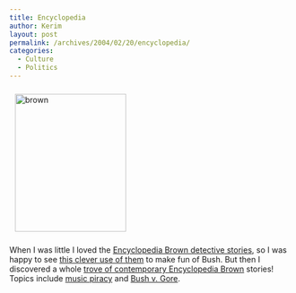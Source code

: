 ```yaml
---
title: Encyclopedia
author: Kerim
layout: post
permalink: /archives/2004/02/20/encyclopedia/
categories:
  - Culture
  - Politics
---
```

<a href="http://www.salon.com/comics/boll/2004/02/19/boll/index1.html" onclick="_gaq.push(['_trackEvent', 'outbound-article', 'http://www.salon.com/comics/boll/2004/02/19/boll/index1.html', '']);" ><img src="http://test.oxus.net/images/brown.png" height="246" width="198" hspace="10" vspace="10" alt="brown" /></a>

When I was little I loved the <a href="http://www.randomhouse.com/kids/books/series/brown.html" onclick="_gaq.push(['_trackEvent', 'outbound-article', 'http://www.randomhouse.com/kids/books/series/brown.html', 'Encyclopedia Brown detective stories']);" >Encyclopedia Brown detective stories</a>, so I was happy to see <a href="http://www.salon.com/comics/boll/2004/02/19/boll/index1.html" onclick="_gaq.push(['_trackEvent', 'outbound-article', 'http://www.salon.com/comics/boll/2004/02/19/boll/index1.html', 'this clever use of them']);" >this clever use of them</a> to make fun of Bush. But then I discovered a whole <a href="http://www.modernhumorist.com/mh/by/eb/" onclick="_gaq.push(['_trackEvent', 'outbound-article', 'http://www.modernhumorist.com/mh/by/eb/', 'trove of contemporary Encyclopedia Brown']);" >trove of contemporary Encyclopedia Brown</a> stories! Topics include <a href="http://www.modernhumorist.com/mh/0005/encyc_mp3/index.cfm" onclick="_gaq.push(['_trackEvent', 'outbound-article', 'http://www.modernhumorist.com/mh/0005/encyc_mp3/index.cfm', 'music piracy']);" >music piracy</a> and <a href="http://www.modernhumorist.com/mh/0012/encyc_election/" onclick="_gaq.push(['_trackEvent', 'outbound-article', 'http://www.modernhumorist.com/mh/0012/encyc_election/', 'Bush v. Gore']);" >Bush v. Gore</a>.

